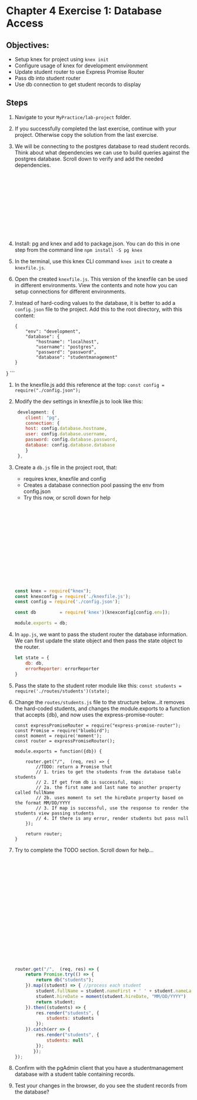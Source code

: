 # Chapter 4 Exercise 1: Database Access

## Objectives:
* Setup knex for project using `knex init`
* Configure usage of knex for development environment
* Update student router to use Express Promise Router
* Pass db into student router
* Use db connection to get student records to display

## Steps 

1. Navigate to your `MyPractice/lab-project` folder.

1. If you successfully completed the last exercise, continue with your project. Otherwise copy the solution from the last exercise.

1. We will be connecting to the postgres database to read student records. Think about what dependencies we can use to build queries against the postgres database. Scroll down to verify and add the needed dependencies.
	```













	```

1. Install:  pg and knex and add to package.json. You can do this in one step from the command line 
`npm install -S pg knex `

1. In the terminal, use this knex CLI command ```knex init``` to create a `knexfile.js`.

1. Open the created `knexfile.js`. This version of the knexfile can be used in different environments. View the contents and note how you can setup connections for different environments.

1. Instead of hard-coding values to the database, it is better to add a `config.json` file to the project. Add this to the root directory, with this content:
	```
	{
		"env": "development",
		"database": {
			"hostname": "localhost",
			"username": "postgres",
			"password": "password",
			"database": "studentmanagement"
	}
}
	```

1. In the knexfile.js add this reference at the top:
	``` const config = require("./config.json"); ```

1. 	Modify the dev settings in knexfile.js to look like this:
	```javascript	
	 development: {
		client: "pg",
		connection: {
		host: config.database.hostname,
		user: config.database.username,
		password: config.database.password,
		database: config.database.database
		}
 	 },
	```

1. Create a `db.js` file in the project root, that:
	* requires knex, knexfile and config
	* Creates a database connection pool passing the env from config.json
	* Try this now, or scroll down for help
	``` javascript
















	const knex = require("knex");
	const knexconfig = require('./knexfile.js'); 
	const config = require('./config.json'); 

	const db         = require('knex')(knexconfig[config.env]);

	module.exports = db;
	```

1. In `app.js`, we want to pass the student router the database information. We can first update the state object and then pass the state object to the router. 

	``` javascript
	let state = {
		db: db,
		errorReporter: errorReporter
	}
	```

1. Pass the state to the student roter module like this:
	``` const students = require('./routes/students')(state); ```

1. Change the `routes/students.js` file to the structure below...it removes the hard-coded students, and changes the module.exports to a function that accepts {db}, and now uses the express-promise-router:
	```
	const expressPromiseRouter = require("express-promise-router");
	const Promise = require("bluebird");
	const moment = require('moment');
	const router = expressPromiseRouter();
	
	module.exports = function({db}) {
		
		router.get("/",  (req, res) => {
			//TODO: return a Promise that 
			// 1. tries to get the students from the database table students
			// 2. If get from db is successful, maps:
			// 2a. the first name and last name to another property called fullName
			// 2b. uses moment to set the hireDate property based on the format MM/DD/YYYY
			// 3. If map is successful, use the response to render the students view passing students
			// 4. If there is any error, render students but pass null
		});
		
		return router;
	}

	```

1. Try to complete the TODO section. Scroll down for help...
	``` javascript





















	router.get("/",  (req, res) => {
		return Promise.try(() => {
			return db("students");
		}).map((student) => { //process each student
			student.fullName = student.nameFirst + ' ' + student.nameLast;
			student.hireDate = moment(student.hireDate, "MM/DD/YYYY")
			return student;
		}).then((students) => {
			res.render("students", {
				students: students
			});
		}).catch(err => {
			res.render("students", {
				students: null
			});
	       });
	});
	```

1. Confirm with the pgAdmin client that you have a studentmanagement database with a student table containing records. 

1. Test your changes in the browser, do you see the student records from the database?








